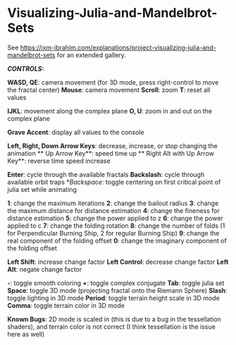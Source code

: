 # Visualizing-Julia-and-Mandelbrot-Sets

See https://ixm-ibrahim.com/explanations/project-visualizing-julia-and-mandelbrot-sets for an extended gallery.

***CONTROLS:***

  **WASD, QE**: camera movement (for 3D mode, press right-control to move the fractal center)
  **Mouse**: camera movement
  **Scroll**: zoom
  **T**: reset all values

  **IJKL**: movement along the complex plane
  **O, U**: zoom in and out on the complex plane
  
  **Grave Accent**: display all values to the console
   
  **Left, Right, Down Arrow Keys**: decrease, increase, or stop changing the animation
  ** Up Arrow Key**: speed time up
  ** Right Alt with Up Arrow Key**: reverse time speed increase
  
  **Enter**: cycle through the available fractals
  **Backslash**: cycle through available orbit traps
  **Backspace*: toggle centering on first critical point of julia set while animating
  
  **1**: change the maximum iterations
  **2**: change the bailout radius
  **3**: change the maximum distance for distance estimation
  **4**: change the fineness for distance estimation
  **5**: change the power applied to z
  **6**: change the power applied to c
  **7**: change the folding rotation
  **8**: change the number of folds (1 for Perpendicular Burning Ship, 2 for regular Burning Ship)
  **9**: change the real component of the folding offset
  **0**: change the imaginary component of the folding offset
  
  **Left Shift**: increase change factor
  **Left Control**: decrease change factor
  **Left Alt**: negate change factor
  
  **-**: toggle smooth coloring
  **+**: toggle complex conjugate
  **Tab**: toggle julia set
  **Space**: toggle 3D mode (projecting fractal onto the Riemann Sphere)
  **Slash**: toggle lighting in 3D mode
  **Period**: toggle terrain height scale in 3D mode
  **Comma**: toggle terrain color in 3D mode


**Known Bugs**: 2D mode is scaled in (this is due to a bug in the tessellation shaders), and terrain color is not correct (I think tessellation is the issue here as well)
